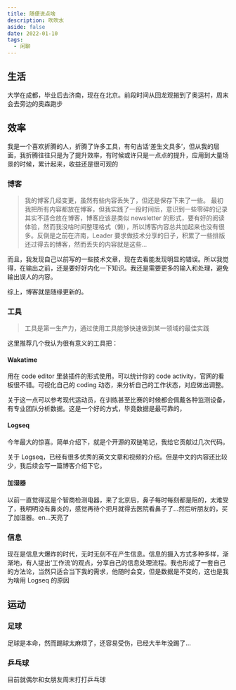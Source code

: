 ```yaml
---
title: 随便说点啥
description: 吹吹水
aside: false
date: 2022-01-10
tags:
  - 闲聊
---
```


## 生活

大学在成都，毕业后去济南，现在在北京。前段时间从回龙观搬到了奥运村，周末会去旁边的奥森跑步

## 效率

我是一个喜欢折腾的人，折腾了许多工具，有句古话‘差生文具多’，但从我的层面，我折腾往往只是为了提升效率，有时候或许只是一点点的提升，应用到大量场景的时候，累计起来，收益还是很可观的

### 博客

> 我的博客几经变更，虽然有些内容丢失了，但还是保存下来了一些。
> 最初我把所有内容都放在博客，但我实践了一段时间后，意识到一些零碎的记录其实不适合放在博客，博客应该是类似 newsletter 的形式，要有好的阅读体验，然而我没啥时间整理格式（懒），所以博客内容总共加起来也没有很多。反倒是之前在济南，Leader 要求做技术分享的日子，积累了一些排版还过得去的博客，然而丢失的内容就是这些...

而且，我发现自己以前写的一些技术文章，现在去看能发现明显的错误。所以我觉得，在输出之前，还是要好好内化一下知识。我还是需要更多的输入和处理，避免输出误人的内容。

综上，博客就是随缘更新的。

### 工具

> 工具是第一生产力，通过使用工具能够快速做到某一领域的最佳实践

这里推荐几个我认为很有意义的工具把：

#### **Wakatime**

用在 code editor 里装插件的形式使用。可以统计你的 code activity，官网的看板很不错。可视化自己的 coding 动态，来分析自己的工作状态，对应做出调整。

关于这一点可以参考现代运动员，在训练甚至比赛的时候都会佩戴各种监测设备，有专业团队分析数据。这是一个好的方式，毕竟数据是最可靠的，

#### **Logseq**

今年最大的惊喜。简单介绍下，就是个开源的双链笔记，我给它贡献过几次代码。

关于 Logseq，已经有很多优秀的英文文章和视频的介绍。但是中文的内容还比较少，我后续会写一篇博客介绍下它。

#### **加湿器**

以前一直觉得这是个智商检测电器，来了北京后，鼻子每时每刻都是阻的，太难受了，我明明没有鼻炎的，感觉再待个把月就得去医院看鼻子了...然后听朋友的，买了加湿器。en...天亮了

### 信息

现在是信息大爆炸的时代，无时无刻不在产生信息。信息的摄入方式多种多样，渐渐地，有人提出‘工作流’的观点，分享自己的信息处理流程。我也形成了一套自己的方法论，当然只适合当下我的需求，他随时会变，但是数据是不变的，这也是我为啥用 Logseq 的原因

## 运动

### 足球

足球是本命，然而踢球太麻烦了，还容易受伤，已经大半年没踢了...

### 乒乓球

目前就偶尔和女朋友周末打打乒乓球
